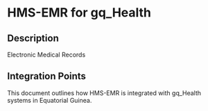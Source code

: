 # HMS-EMR for gq_Health

## Description

Electronic Medical Records

## Integration Points

This document outlines how HMS-EMR is integrated with gq_Health systems in Equatorial Guinea.

